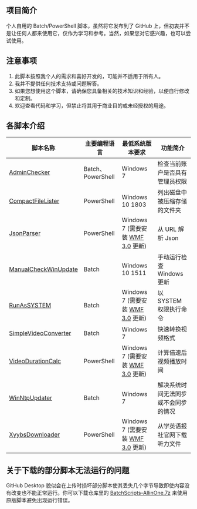 ## 项目简介
个人自用的 Batch/PowerShell 脚本，虽然将它发布到了 GitHub 上，但初衷并不是让任何人都来使用它，仅作为学习和参考。当然，如果您对它感兴趣，也可以尝试使用。
## 注意事项
1. 此脚本按照我个人的需求和喜好开发的，可能并不适用于所有人。
2. 我并不提供任何技术支持或问题解答。
3. 如果您想使用这个脚本，请确保您具备相关的技术知识和经验，以便自行修改和定制。
4. 欢迎查看代码和学习，但禁止将其用于商业目的或未经授权的用途。
## 各脚本介绍
| 脚本名称 | 主要编程语言 | 最低系统版本要求 | 功能简介 |
|-------|-------|-------|-------|
| [AdminChecker](https://github.com/WangHaonie/BatchScripts/tree/main/AdminChecker) | Batch、PowerShell | Windows 7 | 检查当前账户是否具有管理员权限 |
| [CompactFileLister](https://github.com/WangHaonie/BatchScripts/tree/main/CompactFileLister) | PowerShell | Windows 10 1803 | 列出磁盘中被压缩存储的文件夹 |
| [JsonParser](https://github.com/WangHaonie/BatchScripts/tree/main/JsonParser) | PowerShell | Windows 7 (需要安装 [WMF 3.0](https://www.microsoft.com/en-US/download/details.aspx?id=34595) 更新) | 从 URL 解析 Json |
| [ManualCheckWinUpdate](https://github.com/WangHaonie/BatchScripts/tree/main/ManualCheckWinUpdate) | Batch | Windows 10 1511 | 手动运行检查 Windows 更新 |
| [RunAsSYSTEM](https://github.com/WangHaonie/BatchScripts/tree/main/RunAsSYSTEM) | Batch | Windows 7 (需要安装 [WMF 3.0](https://www.microsoft.com/en-US/download/details.aspx?id=34595) 更新) | 以 SYSTEM 权限执行命令 |
| [SimpleVideoConverter](https://github.com/WangHaonie/BatchScripts/tree/main/SimpleVideoConverter) | Batch | Windows 7 | 快速转换视频格式 |
| [VideoDurationCalc](https://github.com/WangHaonie/BatchScripts/tree/main/VideoDurationCalc) | PowerShell | Windows 7 (需要安装 [WMF 3.0](https://www.microsoft.com/en-US/download/details.aspx?id=34595) 更新) | 计算倍速后视频播放时间 |
| [WinNtpUpdater](https://github.com/WangHaonie/BatchScripts/tree/main/WinNtpUpdater) | Batch | Windows 7 | 解决系统时间无法同步或不会同步的情况 |
| [XyybsDownloader](https://github.com/WangHaonie/BatchScripts/tree/main/XyybsDownloader) | PowerShell | Windows 7 (需要安装 [WMF 3.0](https://www.microsoft.com/en-US/download/details.aspx?id=34595) 更新) | 从学英语报社官网下载听力文件 |
## 关于下载的部分脚本无法运行的问题
GitHub Desktop 貌似会在上传时损坏部分脚本使其丢失几个字节导致即使内容没有改变也不能正常运行。你可以下载仓库里的 [BatchScripts-AllinOne.7z](https://raw.githubusercontent.com/WangHaonie/BatchScripts/main/BatchScripts-AllinOne.7z) 来使用原版脚本避免出现运行错误。